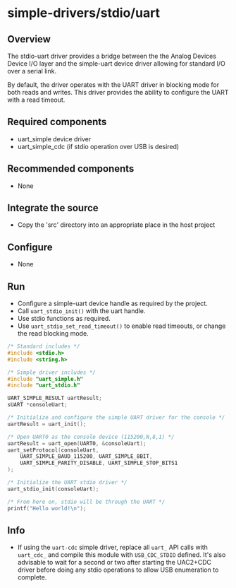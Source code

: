 # simple-drivers/stdio/uart

## Overview
The stdio-uart driver provides a bridge between the the Analog Devices Device I/O layer and the simple-uart device driver allowing for standard I/O over a serial link.

By default, the driver operates with the UART driver in blocking mode for both reads and writes.  This driver provides the ability to configure the UART with a read timeout.

## Required components

- uart_simple device driver
- uart_simple_cdc (if stdio operation over USB is desired)

## Recommended components

- None

## Integrate the source

- Copy the 'src' directory into an appropriate place in the host project

## Configure

- None

## Run
- Configure a simple-uart device handle as required by the project.
- Call `uart_stdio_init()` with the uart handle.
- Use stdio functions as required.
- Use `uart_stdio_set_read_timeout()` to enable read timeouts, or change the read blocking mode.

```C
/* Standard includes */
#include <stdio.h>
#include <string.h>

/* Simple driver includes */
#include "uart_simple.h"
#include "uart_stdio.h"

UART_SIMPLE_RESULT uartResult;
sUART *consoleUart;

/* Initialize and configure the simple UART driver for the console */
uartResult = uart_init();

/* Open UART0 as the console device (115200,N,8,1) */
uartResult = uart_open(UART0, &consoleUart);
uart_setProtocol(consoleUart,
    UART_SIMPLE_BAUD_115200, UART_SIMPLE_8BIT,
    UART_SIMPLE_PARITY_DISABLE, UART_SIMPLE_STOP_BITS1
);

/* Initialize the UART stdio driver */
uart_stdio_init(consoleUart);

/* From here on, stdio will be through the UART */
printf("Hello world!\n");
```

## Info

- If using the `uart-cdc` simple driver, replace all `uart_` API calls with `uart_cdc_` and compile this module with `USB_CDC_STDIO` defined.  It's also advisable to wait for a second or two after starting the UAC2+CDC driver before doing any stdio operations to allow USB enumeration to complete.
